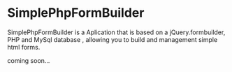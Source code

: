 # SimplePhpFormBuilder
SimplePhpFormBuilder is a Aplication that is based on a jQuery.formbuilder, PHP and MySql database , allowing you to build and management simple html forms.

coming soon...
